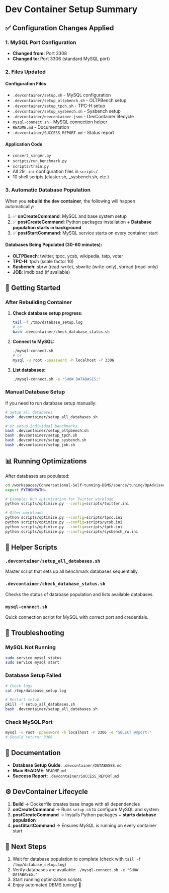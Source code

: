 # Dev Container Setup Summary

## ✅ Configuration Changes Applied

### 1. MySQL Port Configuration
- **Changed from:** Port 3308
- **Changed to:** Port 3306 (standard MySQL port)

### 2. Files Updated

#### Configuration Files
- `.devcontainer/setup.sh` - MySQL configuration
- `.devcontainer/setup_oltpbench.sh` - OLTPBench setup
- `.devcontainer/setup_tpch.sh` - TPC-H setup
- `.devcontainer/setup_sysbench.sh` - Sysbench setup
- `.devcontainer/devcontainer.json` - DevContainer lifecycle
- `mysql-connect.sh` - MySQL connection helper
- `README.md` - Documentation
- `.devcontainer/SUCCESS_REPORT.md` - Status report

#### Application Code
- `concert_singer.py`
- `scripts/run_benchmark.py`
- `scripts/train.py`
- All 29 `.ini` configuration files in `scripts/`
- 10 shell scripts (cluster.sh, _sysbench.sh, etc.)

### 3. Automatic Database Population

When you **rebuild the dev container**, the following will happen automatically:

1. ✅ **onCreateCommand**: MySQL and base system setup
2. ✅ **postCreateCommand**: Python packages installation + **Database population starts in background**
3. ✅ **postStartCommand**: MySQL service starts on every container start

#### Databases Being Populated (30-60 minutes):
- **OLTPBench**: twitter, tpcc, ycsb, wikipedia, tatp, voter
- **TPC-H**: tpch (scale factor 10)
- **Sysbench**: sbrw (read-write), sbwrite (write-only), sbread (read-only)
- **JOB**: imdbload (if available)

## 🚀 Getting Started

### After Rebuilding Container

1. **Check database setup progress:**
   ```bash
   tail -f /tmp/database_setup.log
   # or
   bash .devcontainer/check_database_status.sh
   ```

2. **Connect to MySQL:**
   ```bash
   ./mysql-connect.sh
   # or
   mysql -u root -ppassword -h localhost -P 3306
   ```

3. **List databases:**
   ```bash
   ./mysql-connect.sh -e "SHOW DATABASES;"
   ```

### Manual Database Setup

If you need to run database setup manually:

```bash
# Setup all databases
bash .devcontainer/setup_all_databases.sh

# Or setup individual benchmarks
bash .devcontainer/setup_oltpbench.sh
bash .devcontainer/setup_tpch.sh
bash .devcontainer/setup_sysbench.sh
bash .devcontainer/setup_job.sh
```

## 📊 Running Optimizations

After databases are populated:

```bash
cd /workspaces/Conversational-Self-tunning-DBMS/source/tuning/OpAdviserPrivate
export PYTHONPATH=.

# Example: Run optimization for Twitter workload
python scripts/optimize.py --config=scripts/twitter.ini

# Other workloads
python scripts/optimize.py --config=scripts/tpcc.ini
python scripts/optimize.py --config=scripts/ycsb.ini
python scripts/optimize.py --config=scripts/tpch.ini
python scripts/optimize.py --config=scripts/sysbench_rw.ini
```

## 📝 Helper Scripts

### `.devcontainer/setup_all_databases.sh`
Master script that sets up all benchmark databases sequentially.

### `.devcontainer/check_database_status.sh`
Checks the status of database population and lists available databases.

### `mysql-connect.sh`
Quick connection script for MySQL with correct port and credentials.

## 🔧 Troubleshooting

### MySQL Not Running
```bash
sudo service mysql status
sudo service mysql start
```

### Database Setup Failed
```bash
# Check logs
cat /tmp/database_setup.log

# Restart setup
pkill -f setup_all_databases.sh
bash .devcontainer/setup_all_databases.sh
```

### Check MySQL Port
```bash
mysql -u root -ppassword -h localhost -P 3306 -e "SELECT @@port;"
# Should return: 3306
```

## 📖 Documentation

- **Database Setup Guide**: `.devcontainer/DATABASES.md`
- **Main README**: `README.md`
- **Success Report**: `.devcontainer/SUCCESS_REPORT.md`

## ⚙️ DevContainer Lifecycle

1. **Build** → Dockerfile creates base image with all dependencies
2. **onCreateCommand** → Runs `setup.sh` to configure MySQL and system
3. **postCreateCommand** → Installs Python packages + **starts database population**
4. **postStartCommand** → Ensures MySQL is running on every container start

## 🎯 Next Steps

1. Wait for database population to complete (check with `tail -f /tmp/database_setup.log`)
2. Verify databases are available: `./mysql-connect.sh -e "SHOW DATABASES;"`
3. Start running optimization scripts
4. Enjoy automated DBMS tuning! 🎉
